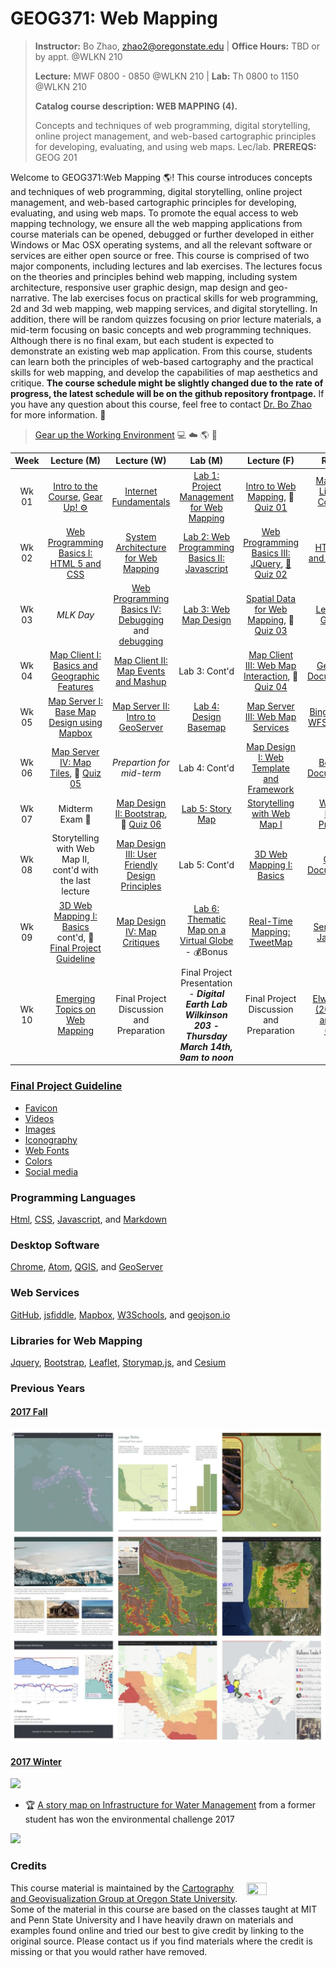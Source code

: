 # GEOG371: Web Mapping
>
>**Instructor:** Bo Zhao, zhao2@oregonstate.edu | **Office Hours:** TBD or by appt. @WLKN 210
>
>**Lecture:** MWF 0800 - 0850 @WLKN 210 | **Lab:** Th 0800 to 1150 @WLKN 210
>
>**Catalog course description: WEB MAPPING (4).**
>
>Concepts and techniques of web programming, digital storytelling, online project management, and web-based cartographic principles for developing, evaluating, and using web maps.  Lec/lab. **PREREQS:** GEOG 201


Welcome to GEOG371:Web Mapping :earth_americas:! This course introduces concepts and techniques of web programming, digital storytelling, online project management, and web-based cartographic principles for developing, evaluating, and using web maps. To promote the equal access to web mapping technology, we ensure all the web mapping applications from course materials can be opened, debugged or further developed in either Windows or Mac OSX operating systems, and all the relevant software or services are either open source or free. This course is comprised of two major components, including lectures and lab exercises. The lectures focus on the theories and principles behind web mapping, including system architecture, responsive user graphic design, map design and geo-narrative. The lab exercises focus on practical skills for web programming, 2d and 3d web mapping, web mapping services, and digital storytelling. In addition, there will be random quizzes focusing on prior lecture materials, a mid-term focusing on basic concepts and web programming techniques. Although there is no final exam, but each student is expected to demonstrate an existing web map application. From this course, students can learn both the principles of web-based cartography and the practical skills for web mapping, and develop the capabilities of map aesthetics and critique. **The course schedule might be slightly changed due to the rate of progress, the latest schedule will be on the github repository frontpage.** If you have any question about this course, feel free to contact [Dr. Bo Zhao](mail://zhao2@oregonstate.edu) for more information. :raising_hand:

> [Gear up the Working Environment](resources/gearup.md) :computer: :cloud: :earth_americas: :beer:

| Week  |               Lecture (M)                |               Lecture (W)                |                 Lab (M)                |               Lecture (F)                |                 Reading                  |
| :---: | :--------------------------------------: | :--------------------------------------: | :--------------------------------------: | :--------------------------------------: | :--------------------------------------: |
| Wk 01 |    [Intro to the Course](lectures/lec01), [Gear Up! :gear:](resources/gearup.md)    |   [Internet Fundamentals](lectures/lec00)   | [Lab 1: Project Management for Web Mapping](labs/lab01) |  [Intro to Web Mapping](lectures/lec02), :rocket: [Quiz 01](quizzes/quiz01) | [Markdown, Links and Command Lines](readings/wk01.md) |
| Wk 02 | [Web Programming Basics I: HTML 5 and CSS](lectures/lec03) | [System Architecture for Web Mapping](lectures/lec04) | [Lab 2: Web Programming Basics II: Javascript](labs/lab02) | [Web Programming Basics III: JQuery](lectures/lec05), [ :rocket: Quiz 02](quizzes/quiz02/) | [HTML, CSS and Javascript](readings/wk02.md) |
| Wk 03 | *MLK Day* |  [Web Programming Basics IV: Debugging](lectures/lec05) and [debugging](https://scotch.io/tutorials/debugging-javascript-with-chrome-devtools-breakpoints)|          [Lab 3: Web Map Design](labs/lab03/readme.md)           |[Spatial Data for Web Mapping](lectures/lec06), :rocket: [Quiz 03](quizzes/quiz03)   |  [Leaflet and GeoJson](readings/wk03.md)  |
| Wk 04 |  [Map Client I: Basics and Geographic Features](lectures/lec07) | [Map Client II: Map Events and Mashup](lectures/lec08)  |              Lab 3: Cont'd               |  [Map Client III: Web Map Interaction](lectures/lec09), :rocket: [Quiz 04](quizzes/quiz04) |    [GeoServer Documentation](readings/wk04.md)    |
| Wk 05 |  [Map Server I: Base Map Design using Mapbox](lectures/lec13)    | [Map Server II: Intro to GeoServer](lectures/lec10)    |          [Lab 4: Design Basemap](labs/lab04/)  |  [Map Server III: Web Map Services](lectures/lec12)  | [Bing Map Tile, WFS and WMS](readings/wk05.md) |
| Wk 06 |    [Map Server IV: Map Tiles](lectures/lec14), :rocket: [Quiz 05](quizzes/quiz05)                              |  *Prepartion for mid-term*   |              Lab 4: Cont'd               |      [Map Design I: Web Template and Framework](lectures/lec15)     | [Bootstrap Documentation](readings/wk06.md) |
| Wk 07 |  Midterm Exam :book:   | [Map Design II: Bootstrap](lectures/lec16), :rocket: [Quiz 06](quizzes/quiz06) |             [Lab 5: Story Map](labs/lab05/readme.md)             | [Storytelling with Web Map I](lectures/lec17)   |   [Web Map Design Principles](readings/wk07.md)    |
| Wk 08 |    Storytelling with Web Map II, cont'd with the last lecture      |    [Map Design III: User Friendly Design Principles](lectures/lec19)     |              Lab 5: Cont'd               |  [3D Web Mapping I: Basics](lectures/lec23)         |         [Cesium Documentation](readings/wk08.md)                         |
| Wk 09 |              [3D Web Mapping I: Basics](lectures/lec23) cont'd, :triangular_flag_on_post: [Final Project Guideline](project/readme.md)    | [Map Design IV: Map Critiques](lectures/lec22) | [Lab 6:  Thematic Map on a Virtual Globe](labs/lab06) - :moneybag:Bonus  |  [Real-Time Mapping: TweetMap](lectures/lec20)  |                [Server-Side JavaScript](readings/wk09.md)                                     |
| Wk 10 |                        [Emerging Topics on Web Mapping](lectures/lec26)                         |                                                         Final Project Discussion and Preparation                                                          |      Final Project Presentation - ***Digital Earth Lab Wilkinson 203 - Thursday March 14th, 9am to noon***            | Final Project Discussion and Preparation   |        [Elwood et al. (2012), Sui and Zhao (2015)](readings/wk10.md)         |


### [Final Project Guideline](project/readme.md)

- [Favicon](lectures/lec16/readme.md)
- [Videos](resources/video.md)
- [Images](resources/image.md)
- [Iconography](resources/icon.md)
- [Web Fonts](resources/fonts.md)
- [Colors](resources/color.md)
- [Social media](lectures/lec16/readme.md)

### Programming Languages

[Html](), [CSS](), [Javascript](), and [Markdown]()

### Desktop Software

[Chrome](https://www.google.com/chrome/browser/desktop/index.html), [Atom](https://atom.io/), [QGIS](http://www.qgis.org/en/site/), and [GeoServer](http://geoserver.org/)

### Web Services

[GitHub](https://github.com/), [jsfiddle](https://jsfiddle.net/), [Mapbox](https://www.mapbox.com/), [W3Schools](https://www.w3schools.com/), and [geojson.io](http://geojson.io)
​
### Libraries for Web Mapping

[Jquery](https://jquery.com/), [Bootstrap](http://getbootstrap.com/), [Leaflet](https://leafletjs.com), [Storymap.js](https://github.com/jakobzhao/storymap), and [Cesium](cesiumjs.org)

### Previous Years

#### [2017 Fall](http://geoviz.ceoas.oregonstate.edu/geog371.html#portfolio)

![](resources/img/2017_fall.jpg)

#### [2017 Winter](http://geoviz.ceoas.oregonstate.edu/project_gallery/)

![](resources/img/2017_winter.jpg)

- :trophy: [A story map on Infrastructure for Water Management](http://rawgit.com/cartobaldrica/water_atlas/master/infrastructure_index.html) from a former student has won the environmental challenge 2017

![](resources/img/2017-envchallenge.jpg)

### Credits
<img src="resources/img/logo.png" width="25%" height="25%" align="right" />This course material is maintained by the [Cartography and Geovisualization Group at Oregon State University](http://geoviz.ceoas.oregonstate.edu). Some of the material in this course are based on the classes taught at MIT and Penn State University and I have heavily drawn on materials and examples found online and tried our best to give credit by linking to the original source. Please contact us if you find materials where the credit is missing or that you would rather have removed.
